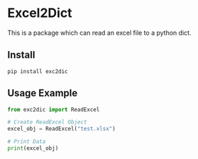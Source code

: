 # Excel2Dict
This is a package which can read an excel file to a python dict.


## Install
```
pip install exc2dic
```

## Usage Example

```py
from exc2dic import ReadExcel

# Create ReadExcel Object
excel_obj = ReadExcel("test.xlsx")

# Print Data
print(excel_obj)
```